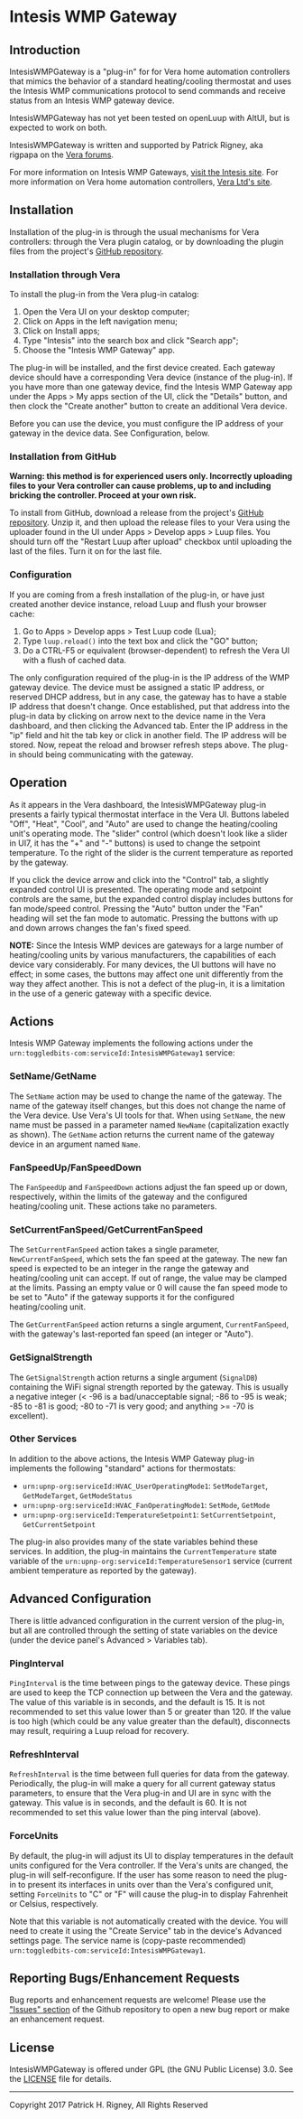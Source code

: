 # Intesis WMP Gateway #

## Introduction ##

IntesisWMPGateway is a "plug-in" for for Vera home automation controllers that mimics the behavior of a standard heating/cooling
thermostat and uses the Intesis WMP communications protocol to send commands and receive status from an Intesis WMP gateway
device.

IntesisWMPGateway has not yet been tested on openLuup with AltUI, but is expected to work on both.

IntesisWMPGateway is written and supported by Patrick Rigney, aka rigpapa on the [Vera forums](http://http://forum.micasaverde.com/).

For more information on Intesis WMP Gateways, [visit the Intesis site](https://www.intesishome.com/). For more information on Vera home automation controllers,
[Vera Ltd's site](http://getvera.com/).

## Installation ##

Installation of the plug-in is through the usual mechanisms for Vera controllers: through the Vera plugin catalog, or by downloading
the plugin files from the project's [GitHub repository](https://github.com/toggledbits/IntesisWMPGateway/releases).

### Installation through Vera ###

To install the plug-in from the Vera plug-in catalog:

1. Open the Vera UI on your desktop computer;
1. Click on Apps in the left navigation menu;
1. Click on Install apps;
1. Type "Intesis" into the search box and click "Search app";
1. Choose the "Intesis WMP Gateway" app.

The plug-in will be installed, and the first device created. Each gateway device should have a corresponding Vera device (instance of 
the plug-in). If you have more than one gateway device, find the Intesis WMP Gateway app under the Apps > My apps section of the UI,
click the "Details" button, and then clock the "Create another" button to create an additional Vera device.

Before you can use the device, you must configure the IP address of your gateway in the device data. See Configuration, below.

### Installation from GitHub ###

**Warning: this method is for experienced users only. Incorrectly uploading files to your Vera controller can cause problems, up to 
and including bricking the controller. Proceed at your own risk.**

To install from GitHub, download a release from the project's [GitHub repository](https://github.com/toggledbits/IntesisWMPGateway/releases).
Unzip it, and then upload the release files to your Vera using the uploader found in the UI under Apps > Develop apps > Luup files. You should
turn off the "Restart Luup after upload" checkbox until uploading the last of the files. Turn it on for the last file.

### Configuration ###

If you are coming from a fresh installation of the plug-in, or have just created another device instance, reload Luup and flush your browser cache:

1. Go to Apps > Develop apps > Test Luup code (Lua);
1. Type `luup.reload()` into the text box and click the "GO" button;
1. Do a CTRL-F5 or equivalent (browser-dependent) to refresh the Vera UI with a flush of cached data.

The only configuration required of the plug-in is the IP address of the WMP gateway device. The device must be assigned a static IP address, or
reserved DHCP address, but in any case, the gateway has to have a stable IP address that doesn't change. Once established, put that address into
the plug-in data by clicking on arrow next to the device name in the Vera dashboard, and then clicking the Advanced tab. Enter the IP address in
the "ip" field and hit the tab key or click in another field. The IP address will be stored. Now, repeat the reload and browser refresh steps above.
The plug-in should being communicating with the gateway.

## Operation ##

As it appears in the Vera dashboard, the IntesisWMPGateway plug-in presents a fairly typical thermostat interface in the Vera UI. 
Buttons labeled "Off", "Heat", "Cool", and "Auto" 
are used to change the heating/cooling unit's operating mode. The "slider" control (which doesn't look like a slider in UI7, it has the "+"
and "-" buttons) is used to change the setpoint temperature. To the right of the slider is the current temperature as reported by the
gateway.

If you click the device arrow and click into the "Control" tab, a slightly expanded control UI is presented. The operating mode and setpoint
controls are the same, but the expanded control display includes buttons for fan mode/speed control. Pressing the "Auto" button under the
"Fan" heading will set the fan mode to automatic. Pressing the buttons with up and down arrows changes the fan's fixed speed.

**NOTE:** Since the Intesis WMP devices are gateways for a large number of heating/cooling units by various manufacturers, the capabilities
of each device vary considerably. For many devices, the UI buttons will have no effect; in some cases, the buttons may affect one unit differently
from the way they affect another. This is not a defect of the plug-in, it is a limitation in the use of a generic gateway with a specific device.

## Actions ##

Intesis WMP Gateway implements the following actions under the `urn:toggledbits-com:serviceId:IntesisWMPGateway1` service:

### SetName/GetName ###

The `SetName` action may be used to change the name of the gateway. The name of the gateway itself changes, but this does not change
the name of the Vera device. Use Vera's UI tools for that. When using `SetName`, the new name must be passed in a parameter named
`NewName` (capitalization exactly as shown). The `GetName` action returns the current name of the gateway device in an argument
named `Name`.

### FanSpeedUp/FanSpeedDown ###

The `FanSpeedUp` and `FanSpeedDown` actions adjust the fan speed up or down, respectively, within the limits of the gateway and
the configured heating/cooling unit. These actions take no parameters.

### SetCurrentFanSpeed/GetCurrentFanSpeed ###

The `SetCurrentFanSpeed` action takes a single parameter, `NewCurrentFanSpeed`, which sets the fan speed at the gateway. The new
fan speed is expected to be an integer in the range the gateway and heating/cooling unit can accept. If out of range, the value
may be clamped at the limits. Passing an empty value or 0 will cause the fan speed mode to be set to "Auto" if the gateway supports
it for the configured heating/cooling unit.

The `GetCurrentFanSpeed` action returns a single argument, `CurrentFanSpeed`, with the gateway's last-reported fan speed (an integer
or "Auto").

### GetSignalStrength ###

The `GetSignalStrength` action returns a single argument (`SignalDB`) containing the WiFi signal strength reported by the gateway. 
This is usually a negative integer (&lt; -96 is a bad/unacceptable signal; -86 to -95 is weak; -85 to -81 is good; -80 to -71 is very
good; and anything &gt;= -70 is excellent).

### Other Services ###

In addition to the above actions, the Intesis WMP Gateway plug-in implements the following "standard" actions for thermostats:

* `urn:upnp-org:serviceId:HVAC_UserOperatingMode1`: `SetModeTarget`, `GetModeTarget`, `GetModeStatus`
* `urn:upnp-org:serviceId:HVAC_FanOperatingMode1`: `SetMode`, `GetMode`
* `urn:upnp-org:serviceId:TemperatureSetpoint1`: `SetCurrentSetpoint`, `GetCurrentSetpoint`

The plug-in also provides many of the state variables behind these services. In addition, the plug-in maintains the `CurrentTemperature` 
state variable of the `urn:upnp-org:serviceId:TemperatureSensor1` service (current ambient temperature as reported by the gateway).

## Advanced Configuration ##

There is little advanced configuration in the current version of the plug-in, but all are controlled through the setting of state variables
on the device (under the device panel's Advanced > Variables tab).

### PingInterval ###
`PingInterval` is the time between pings to the gateway device. These pings are used to keep the TCP connection up between the Vera and the
gateway. The value of this variable is in seconds, and the default is 15. It is not recommended to set this value lower than 5 or greater
than 120. If the value is too high (which could be any value greater than the default), disconnects may result, requiring a Luup reload
for recovery.

### RefreshInterval ###
`RefreshInterval` is the time between full queries for data from the gateway. Periodically, the plug-in will make a query for all current
gateway status parameters, to ensure that the Vera plug-in and UI are in sync with the gateway. This value is in seconds, and the default
is 60. It is not recommended to set this value lower than the ping interval (above).

### ForceUnits ###
By default, the plug-in will adjust its UI to display temperatures in the default units configured for the Vera controller. If the Vera's
units are changed, the plug-in will self-reconfigure. If the user has some reason to need the plug-in to present its interfaces in units
over than the Vera's configured unit, setting `ForceUnits` to "C" or "F" will cause the plug-in to display Fahrenheit or Celsius, 
respectively.

Note that this variable is not automatically created with the device. You will need to create it using the "Create Service" tab in the
device's Advanced settings page. The service name is (copy-paste recommended) `urn:toggledbits-com:serviceId:IntesisWMPGateway1`.

## Reporting Bugs/Enhancement Requests ##

Bug reports and enhancement requests are welcome! Please use the ["Issues" section](https://github.com/toggledbits/IntesisWMPGateway/issues) of the Github repository to open a new bug report or make an enhancement request.

## License ##

IntesisWMPGateway is offered under GPL (the GNU Public License) 3.0. See the [LICENSE](https://www.gnu.org/licenses/gpl-3.0.en.html) file for details.

<hr>Copyright 2017 Patrick H. Rigney, All Rights Reserved
